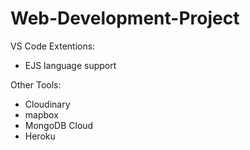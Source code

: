 # Web-Development-Project

VS Code Extentions:
- EJS language support

Other Tools:
- Cloudinary
- mapbox
- MongoDB Cloud
- Heroku